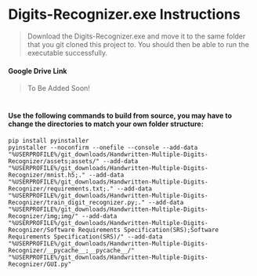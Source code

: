 # Digits-Recognizer.exe Instructions


> Download the Digits-Recognizer.exe and move it to the same folder that you git cloned this project to. 
> You should then be able to run the executable successfully.
#### Google Drive Link
> To Be Added Soon!



#
#### Use the following commands to build from source, you may have to change the directories to match your own folder structure:

```git
pip install pyinstaller
pyinstaller --noconfirm --onefile --console --add-data "%USERPROFILE%/git_downloads/Handwritten-Multiple-Digits-Recognizer/assets;assets/" --add-data "%USERPROFILE%/git_downloads/Handwritten-Multiple-Digits-Recognizer/mnist.h5;." --add-data "%USERPROFILE%/git_downloads/Handwritten-Multiple-Digits-Recognizer/requirements.txt;." --add-data "%USERPROFILE%/git_downloads/Handwritten-Multiple-Digits-Recognizer/train_digit_recognizer.py;." --add-data "%USERPROFILE%/git_downloads/Handwritten-Multiple-Digits-Recognizer/img;img/" --add-data "%USERPROFILE%/git_downloads/Handwritten-Multiple-Digits-Recognizer/Software Requirements Specification(SRS);Software Requirements Specification(SRS)/" --add-data "%USERPROFILE%/git_downloads/Handwritten-Multiple-Digits-Recognizer/__pycache__;__pycache__/"  "%USERPROFILE%/git_downloads/Handwritten-Multiple-Digits-Recognizer/GUI.py"
```
